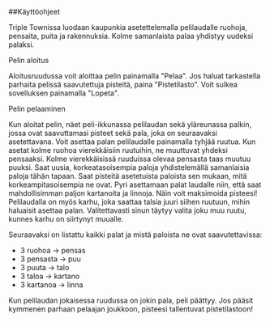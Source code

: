 ##Käyttöohjeet

Triple Townissa luodaan kaupunkia asetettelemalla pelilaudalle ruohoja, pensaita, puita ja rakennuksia. Kolme samanlaista palaa yhdistyy uudeksi palaksi.

Pelin aloitus

Aloitusruudussa voit aloittaa pelin painamalla "Pelaa". Jos haluat tarkastella parhaita pelissä saavutettuja pisteitä, paina "Pistetilasto".
Voit sulkea sovelluksen painamalla "Lopeta".

Pelin pelaaminen

Kun aloitat pelin, näet peli-ikkunassa pelilaudan sekä yläreunassa palkin, jossa ovat saavuttamasi pisteet sekä pala, joka on seuraavaksi asetettavana.
Voit asettaa palan pelilaudalle painamalla tyhjää ruutua. Kun asetat kolme ruohoa vierekkäisiin ruutuihin, ne muuttuvat yhdeksi pensaaksi. Kolme vierekkäisissä ruuduissa olevaa pensasta taas muutuu puuksi. Saat uusia, korkeatasoisempia paloja yhdistelemällä samanlaisia paloja tähän tapaan.
Saat pisteitä asetetuista paloista sen mukaan, mitä korkeampitasoisempia ne ovat. Pyri asettamaan palat laudalle niin, että saat mahdollisimman paljon kartanoita ja linnoja. Näin voit maksimoida pisteesi!
Pelilaudalla on myös karhu, joka saattaa talsia juuri siihen ruutuun, mihin haluaisit asettaa palan. Valitettavasti sinun täytyy valita joku muu ruutu, kunnes karhu on siirtynyt muualle.

Seuraavaksi on listattu kaikki palat ja mistä paloista ne ovat saavutettavissa:
- 3 ruohoa -> pensas
- 3 pensasta -> puu
- 3 puuta -> talo
- 3 taloa -> kartano
- 3 kartanoa -> linna

Kun pelilaudan jokaisessa ruudussa on jokin pala, peli päättyy. Jos pääsit kymmenen parhaan pelaajan joukkoon, pisteesi tallentuvat pistetilastoon!
